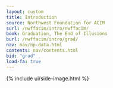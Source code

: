 ```yaml
---
layout: custom
title: Introduction
source: Northwest Foundation for ACIM
surl: /nwffacim/intro/nwffacim/
book: Graduation, The End of Illusions
burl: /nwffacim/intro/grad/
nav: nav/np-data.html
contents: nav/contents.html
bid: "grad"
load-fa: true
---
```


<div class="custom-side-image">
  {% include ui/side-image.html %}
</div>

